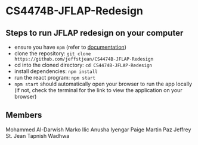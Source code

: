 
# CS4474B-JFLAP-Redesign

## Steps to run JFLAP redesign on your computer
- ensure you have `npm` (refer to [documentation](https://docs.npmjs.com/downloading-and-installing-node-js-and-npm))
- clone the repository: `git clone https://github.com/jeffstjean/CS4474B-JFLAP-Redesign`
- cd into the cloned directory: `cd CS4474B-JFLAP-Redesign`
- install dependencies: `npm install`
- run the react program: `npm start`
- `npm start` should automatically open your browser to run the app locally (if not, check the terminal for the link to view the application on your browser)

## Members
Mohammed Al-Darwish
Marko Ilic
Anusha Iyengar
Paige Martin Paz
Jeffrey St. Jean
Tapnish Wadhwa
  


